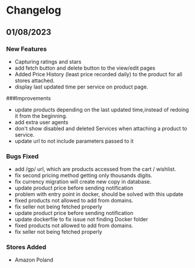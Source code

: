 
# Changelog

## 01/08/2023

### New Features
- Capturing ratings and stars
- add fetch  button and delete button to the view/edit pages
- Added Price History (least price recorded daily) to the product for all stores attached.
- display last updated time per service on product page.


###Improvements
- update products depending on the last updated time,instead of redoing it from the beginning.
- add extra user agents
- don't show disabled and deleted Services when attaching a product to service.
- update url to not include parameters passed to it

### Bugs Fixed

- add /gp/ url, which are products accessed from the cart / wishlist.
- fix second pricing method getting only thousands digits.
- fix currency migration will create new copy in database.
- update product price before sending notification
- problem with entry point in docker, should be solved with this update
- fixed products not allowed to add from domains.
- fix seller not being fetched properly
- update product price before sending notification
- update dockerfile to fix issue not finding Docker folder
- fixed products not allowed to add from domains.
- fix seller not being fetched properly

### Stores Added
- Amazon Poland